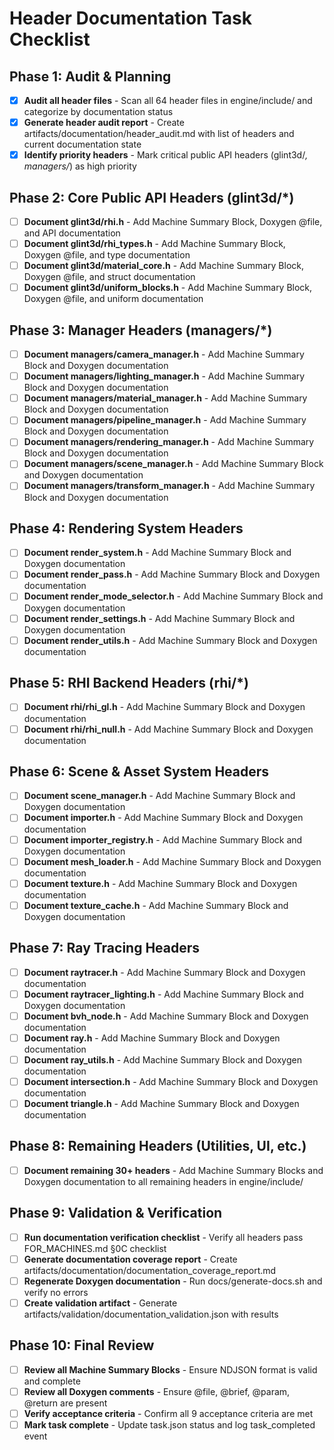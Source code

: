 # Header Documentation Task Checklist

## Phase 1: Audit & Planning
- [x] **Audit all header files** - Scan all 64 header files in engine/include/ and categorize by documentation status
- [x] **Generate header audit report** - Create artifacts/documentation/header_audit.md with list of headers and current documentation state
- [x] **Identify priority headers** - Mark critical public API headers (glint3d/*, managers/*) as high priority

## Phase 2: Core Public API Headers (glint3d/*)
- [ ] **Document glint3d/rhi.h** - Add Machine Summary Block, Doxygen @file, and API documentation
- [ ] **Document glint3d/rhi_types.h** - Add Machine Summary Block, Doxygen @file, and type documentation
- [ ] **Document glint3d/material_core.h** - Add Machine Summary Block, Doxygen @file, and struct documentation
- [ ] **Document glint3d/uniform_blocks.h** - Add Machine Summary Block, Doxygen @file, and uniform documentation

## Phase 3: Manager Headers (managers/*)
- [ ] **Document managers/camera_manager.h** - Add Machine Summary Block and Doxygen documentation
- [ ] **Document managers/lighting_manager.h** - Add Machine Summary Block and Doxygen documentation
- [ ] **Document managers/material_manager.h** - Add Machine Summary Block and Doxygen documentation
- [ ] **Document managers/pipeline_manager.h** - Add Machine Summary Block and Doxygen documentation
- [ ] **Document managers/rendering_manager.h** - Add Machine Summary Block and Doxygen documentation
- [ ] **Document managers/scene_manager.h** - Add Machine Summary Block and Doxygen documentation
- [ ] **Document managers/transform_manager.h** - Add Machine Summary Block and Doxygen documentation

## Phase 4: Rendering System Headers
- [ ] **Document render_system.h** - Add Machine Summary Block and Doxygen documentation
- [ ] **Document render_pass.h** - Add Machine Summary Block and Doxygen documentation
- [ ] **Document render_mode_selector.h** - Add Machine Summary Block and Doxygen documentation
- [ ] **Document render_settings.h** - Add Machine Summary Block and Doxygen documentation
- [ ] **Document render_utils.h** - Add Machine Summary Block and Doxygen documentation

## Phase 5: RHI Backend Headers (rhi/*)
- [ ] **Document rhi/rhi_gl.h** - Add Machine Summary Block and Doxygen documentation
- [ ] **Document rhi/rhi_null.h** - Add Machine Summary Block and Doxygen documentation

## Phase 6: Scene & Asset System Headers
- [ ] **Document scene_manager.h** - Add Machine Summary Block and Doxygen documentation
- [ ] **Document importer.h** - Add Machine Summary Block and Doxygen documentation
- [ ] **Document importer_registry.h** - Add Machine Summary Block and Doxygen documentation
- [ ] **Document mesh_loader.h** - Add Machine Summary Block and Doxygen documentation
- [ ] **Document texture.h** - Add Machine Summary Block and Doxygen documentation
- [ ] **Document texture_cache.h** - Add Machine Summary Block and Doxygen documentation

## Phase 7: Ray Tracing Headers
- [ ] **Document raytracer.h** - Add Machine Summary Block and Doxygen documentation
- [ ] **Document raytracer_lighting.h** - Add Machine Summary Block and Doxygen documentation
- [ ] **Document bvh_node.h** - Add Machine Summary Block and Doxygen documentation
- [ ] **Document ray.h** - Add Machine Summary Block and Doxygen documentation
- [ ] **Document ray_utils.h** - Add Machine Summary Block and Doxygen documentation
- [ ] **Document intersection.h** - Add Machine Summary Block and Doxygen documentation
- [ ] **Document triangle.h** - Add Machine Summary Block and Doxygen documentation

## Phase 8: Remaining Headers (Utilities, UI, etc.)
- [ ] **Document remaining 30+ headers** - Add Machine Summary Blocks and Doxygen documentation to all remaining headers in engine/include/

## Phase 9: Validation & Verification
- [ ] **Run documentation verification checklist** - Verify all headers pass FOR_MACHINES.md §0C checklist
- [ ] **Generate documentation coverage report** - Create artifacts/documentation/documentation_coverage_report.md
- [ ] **Regenerate Doxygen documentation** - Run docs/generate-docs.sh and verify no errors
- [ ] **Create validation artifact** - Generate artifacts/validation/documentation_validation.json with results

## Phase 10: Final Review
- [ ] **Review all Machine Summary Blocks** - Ensure NDJSON format is valid and complete
- [ ] **Review all Doxygen comments** - Ensure @file, @brief, @param, @return are present
- [ ] **Verify acceptance criteria** - Confirm all 9 acceptance criteria are met
- [ ] **Mark task complete** - Update task.json status and log task_completed event
